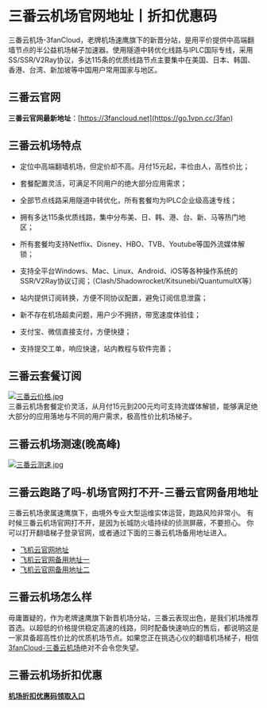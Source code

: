 # 三番云机场官网地址丨折扣优惠码
三番云机场-3fanCloud，老牌机场速鹰旗下的新晋分站，是用平价提供中高端翻墙节点的半公益机场梯子加速器。使用隧道中转优化线路与IPLC国际专线，采用SS/SSR/V2Ray协议，多达115条的优质线路节点主要集中在美国、日本、韩国、香港、台湾、新加坡等中国用户常用国家与地区。

## 三番云官网
**三番云官网最新地址**：[https://3fancloud.net](https://go.1vpn.cc/3fan)



## 三番云机场特点
* 定位中高端翻墙机场，但定价却不高。月付15元起，丰俭由人，高性价比；

* 套餐配置灵活，可满足不同用户的绝大部分应用需求；

* 全部节点线路采用隧道中转优化，所有套餐均为IPLC企业级高速专线；

* 拥有多达115条优质线路，集中分布美、日、韩、港、台、新、马等热门地区；

* 所有套餐均支持Netflix、Disney、HBO、TVB、Youtube等国外流媒体解锁；

* 支持全平台Windows、Mac、Linux、Android、iOS等各种操作系统的SSR/V2Ray协议订阅；（Clash/Shadowrocket/Kitsunebi/QuantumultX等）

* 站内提供订阅转换，方便不同协议配置，避免订阅信息泄露；

* 新不存在机场超卖问题，用户少不拥挤，带宽速度体验佳；

* 支付宝、微信直接支付，方便快捷；

* 支持提交工单，响应快速，站内教程与软件完善；

## 三番云套餐订阅
[![三番云价格.jpg](https://s2.loli.net/2023/12/08/W8rY2pE9oeVcJnm.jpg)](https://go.1vpn.cc/3fan)  
三番云机场套餐定价灵活，从月付15元到200元均可支持流媒体解锁，能够满足绝大部分的应用落地与不同的用户需求，极高性价比机场梯子。

## 三番云机场测速(晚高峰)
[![三番云测速.jpg](https://s2.loli.net/2023/12/08/TElmno8SFXc7Lfw.jpg)](https://go.1vpn.cc/3fan)

## 三番云跑路了吗-机场官网打不开-三番云官网备用地址
三番云机场隶属速鹰旗下，由境外专业大型运维实体运营，跑路风险非常小。
有时候三番云机场官网打不开，是因为长城防火墙持续的侦测屏蔽，不要担心。
你可以打开翻墙梯子登录官网，或者通过下面的三番云机场备用地址进入。
* [飞机云官网地址](https://go.1vpn.cc/3fan)
* [飞机云官网备用地址一](https://go.51tz.cc/wget)
* [飞机云官网备用地址二](https://go.51tz.cc/glados)

## 三番云机场怎么样
毋庸置疑的，作为老牌速鹰旗下新晋机场分站，三番云表现出色，是我们机场推荐首选。以超低的价格提供稳定高速的线路，同时配备快速响应的售后，都说明这是一家具备超高性价比的优质机场节点。如果您正在挑选心仪的翻墙机场梯子，相信[3fanCloud-三番云机场](https://go.51tz.cc/3fan)绝对不会令您失望。

## 三番云机场折扣优惠
[**机场折扣优惠码领取入口**](https://ihaoke.vip/discount/)

